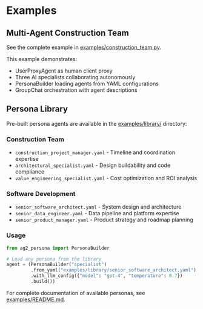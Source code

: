 # Examples

## Multi-Agent Construction Team

See the complete example in [examples/construction_team.py](https://github.com/rsnodgrass/ag2-persona/blob/main/examples/construction_team.py).

This example demonstrates:
- UserProxyAgent as human client proxy
- Three AI specialists collaborating autonomously
- PersonaBuilder loading agents from YAML configurations
- GroupChat orchestration with agent descriptions

## Persona Library

Pre-built persona agents are available in the [examples/library/](https://github.com/rsnodgrass/ag2-persona/tree/main/examples/library) directory:

### Construction Team
- `construction_project_manager.yaml` - Timeline and coordination expertise
- `architectural_specialist.yaml` - Design buildability and code compliance
- `value_engineering_specialist.yaml` - Cost optimization and ROI analysis

### Software Development
- `senior_software_architect.yaml` - System design and architecture
- `senior_data_engineer.yaml` - Data pipeline and platform expertise
- `senior_product_manager.yaml` - Product strategy and roadmap planning

### Usage

```python
from ag2_persona import PersonaBuilder

# Load any persona from the library
agent = (PersonaBuilder("specialist")
         .from_yaml("examples/library/senior_software_architect.yaml")
         .with_llm_config({"model": "gpt-4", "temperature": 0.7})
         .build())
```

For complete documentation of available personas, see [examples/README.md](https://github.com/rsnodgrass/ag2-persona/blob/main/examples/README.md).
